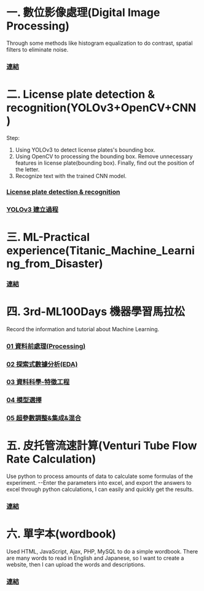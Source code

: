 # 一. 數位影像處理(Digital Image Processing)
Through some methods like histogram equalization to do contrast, spatial filters to eliminate noise.
### [連結](https://github.com/zzo30802/3rd-ML100Days/tree/master/homework/digital_image_processing)

# 二. License plate detection & recognition(YOLOv3+OpenCV+CNN)
Step:
1. Using YOLOv3 to detect license plates's bounding box.
2. Using OpenCV to processing the bounding box. Remove unnecessary features in license plate(bounding box). Finally, find out the position of the letter.
3. Recognize text with the trained CNN model.
### [License plate detection & recognition](https://github.com/zzo30802/3rd-ML100Days/blob/master/homework/yolo3-qqwweee/license_plate_detection_recognition.ipynb)
### [YOLOv3 建立過程](https://github.com/zzo30802/3rd-ML100Days/blob/master/homework/yolo3-qqwweee/yolov3_note.ipynb)

# 三. ML-Practical experience(Titanic_Machine_Learning_from_Disaster)
### [連結](https://github.com/zzo30802/3rd-ML100Days/blob/master/homework/kaggle/ML/Titanic_Machine_Learning_from_Disaster/Titanic1.ipynb)

# 四. 3rd-ML100Days  機器學習馬拉松
Record the information and tutorial about Machine Learning.
### [01 資料前處理(Processing)](https://github.com/zzo30802/3rd-ML100Days/blob/master/homework/01%E5%89%8D%E8%99%95%E7%90%86(Day001~Day013).ipynb)
### [02 探索式數據分析(EDA)](https://github.com/zzo30802/3rd-ML100Days/blob/master/homework/02EDA%E6%8E%A2%E7%B4%A2%E5%BC%8F%E6%95%B8%E6%93%9A%E5%88%86%E6%9E%90(Day014~021).ipynb)
### [03 資料科學-特徵工程](https://github.com/zzo30802/3rd-ML100Days/blob/master/homework/03%E8%B3%87%E6%96%99%E7%A7%91%E5%AD%B8%E7%89%B9%E5%BE%B5%E5%B7%A5%E7%A8%8B%E6%8A%80%E8%A1%93(Day022~032).ipynb)
### [04 模型選擇](https://github.com/zzo30802/3rd-ML100Days/blob/master/homework/04%E6%A8%A1%E5%9E%8B%E9%81%B8%E6%93%87(Day033~046).ipynb)
### [05 超參數調整&集成&混合](https://github.com/zzo30802/3rd-ML100Days/blob/master/homework/05%E8%B6%85%E5%8F%83%E6%95%B8%E8%AA%BF%E6%95%B4%26%E9%9B%86%E6%88%90(Day047~050).ipynb)

# 五. 皮托管流速計算(Venturi Tube Flow Rate Calculation)
Use python to process amounts of data to calculate some formulas of the experiment. --Enter the parameters into excel, and
export the answers to excel through python calculations, I can easily and quickly get the results.
### [連結](https://github.com/zzo30802/3rd-ML100Days/tree/master/master_thesis)

# 六. 單字本(wordbook)
Used HTML, JavaScript, Ajax, PHP, MySQL to do a simple wordbook. There are many words to read in English and Japanese, so I want to create a website, then I can upload the words and descriptions.
### [連結](https://github.com/zzo30802/3rd-ML100Days/tree/master/wordbook)
